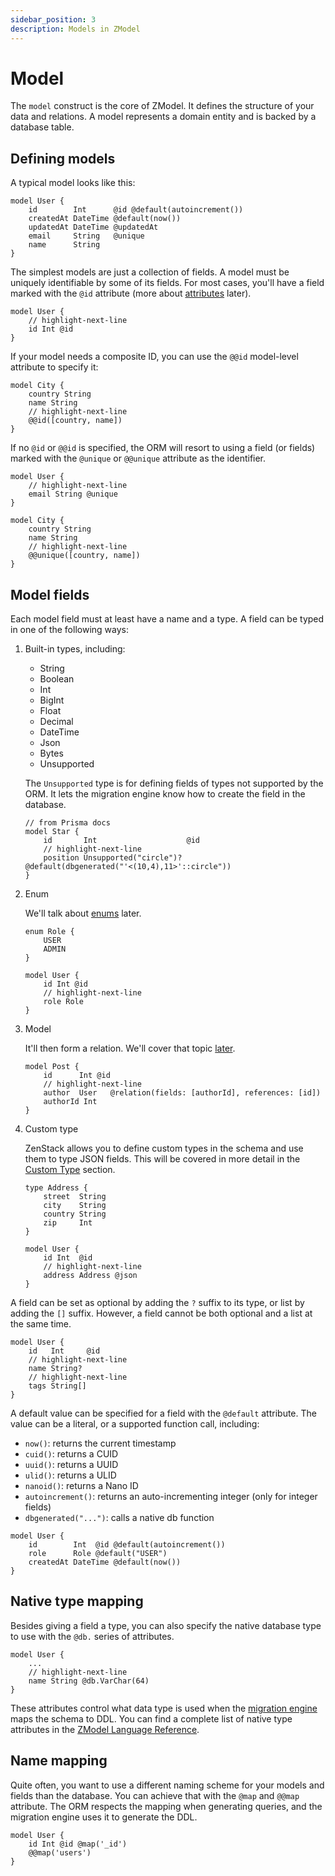 ```yaml
---
sidebar_position: 3
description: Models in ZModel
---
```


# Model

The `model` construct is the core of ZModel. It defines the structure of your data and relations. A model represents a domain entity and is backed by a database table.

## Defining models

A typical model looks like this:

```zmodel
model User {
    id        Int      @id @default(autoincrement())
    createdAt DateTime @default(now())
    updatedAt DateTime @updatedAt
    email     String   @unique
    name      String
}
```

The simplest models are just a collection of fields. A model must be uniquely identifiable by some of its fields. For most cases, you'll have a field marked with the `@id` attribute (more about [attributes](./attribute) later). 

```zmodel
model User {
    // highlight-next-line
    id Int @id
}
```

If your model needs a composite ID, you can use the `@@id` model-level attribute to specify it:

```zmodel
model City {
    country String
    name String
    // highlight-next-line
    @@id([country, name])
}
```

If no `@id` or `@@id` is specified, the ORM will resort to using a field (or fields) marked with the `@unique` or `@@unique` attribute as the identifier.

```zmodel
model User {
    // highlight-next-line
    email String @unique
}

model City {
    country String
    name String
    // highlight-next-line
    @@unique([country, name])
}
```

## Model fields

Each model field must at least have a name and a type. A field can be typed in one of the following ways:

1. Built-in types, including:
   - String
   - Boolean
   - Int
   - BigInt
   - Float
   - Decimal
   - DateTime
   - Json
   - Bytes
   - Unsupported
  
   The `Unsupported` type is for defining fields of types not supported by the ORM. It lets the migration engine know how to create the field in the database.

   ```zmodel
   // from Prisma docs
   model Star {
       id       Int                    @id
       // highlight-next-line
       position Unsupported("circle")? @default(dbgenerated("'<(10,4),11>'::circle"))
   }
   ```

2. Enum
   
   We'll talk about [enums](./enum) later.

   ```zmodel
   enum Role {
       USER
       ADMIN
   }

   model User {
       id Int @id
       // highlight-next-line
       role Role
   }
   ```

3. Model
    
    It'll then form a relation. We'll cover that topic [later](./relation).

    ```zmodel
    model Post {
        id      Int @id
        // highlight-next-line
        author  User   @relation(fields: [authorId], references: [id])
        authorId Int
    }
    ```
4. Custom type
   
   ZenStack allows you to define custom types in the schema and use them to type JSON fields. This will be covered in more detail in the [Custom Type](./custom-type) section.

   ```zmodel
   type Address {
       street  String
       city    String
       country String
       zip     Int
   }

   model User {
       id Int  @id
       // highlight-next-line
       address Address @json
   }
   ```

A field can be set as optional by adding the `?` suffix to its type, or list by adding the `[]` suffix. However, a field cannot be both optional and a list at the same time.

```zmodel
model User {
    id   Int     @id
    // highlight-next-line
    name String?
    // highlight-next-line
    tags String[]
}
```

A default value can be specified for a field with the `@default` attribute. The value can be a literal, or a supported function call, including:

- `now()`: returns the current timestamp
- `cuid()`: returns a CUID
- `uuid()`: returns a UUID
- `ulid()`: returns a ULID
- `nanoid()`: returns a Nano ID
- `autoincrement()`: returns an auto-incrementing integer (only for integer fields)
- `dbgenerated("...")`: calls a native db function

```zmodel
model User {
    id        Int  @id @default(autoincrement())
    role      Role @default("USER")
    createdAt DateTime @default(now())
}
```

## Native type mapping

Besides giving a field a type, you can also specify the native database type to use with the `@db.` series of attributes.

```zmodel
model User {
    ...
    // highlight-next-line
    name String @db.VarChar(64)
}
```

These attributes control what data type is used when the [migration engine](../orm/migration.md) maps the schema to DDL. You can find a complete list of native type attributes in the [ZModel Language Reference](../reference/zmodel/attribute#native-type-mapping-attributes).

## Name mapping

Quite often, you want to use a different naming scheme for your models and fields than the database. You can achieve that with the `@map` and `@@map` attribute. The ORM respects the mapping when generating queries, and the migration engine uses it to generate the DDL.

```zmodel
model User {
    id Int @id @map('_id')    
    @@map('users')
}
```
